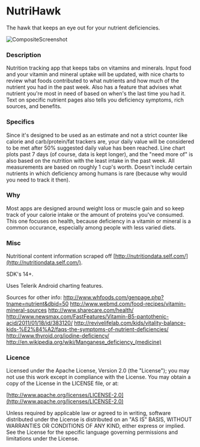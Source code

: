 NutriHawk
===========

The hawk that keeps an eye out for your nutrient deficiencies. 

![CompositeScreenshot](https://raw.github.com/alixander/NutriHawk/master/design/composite.png)

### Description

Nutrition tracking app that keeps tabs on vitamins and minerals. Input food and your vitamin and mineral uptake will be updated, with nice charts to review what foods contributed to what nutrients and how much of the nutrient you had in the past week. Also has a feature that advises what nutrient you're most in need of based on when's the last time you had it. Text on specific nutrient pages also tells you deficiency symptoms, rich sources, and benefits. 

### Specifics

Since it's designed to be used as an estimate and not a strict counter like calorie and carb/protein/fat trackers are, your daily value will be considered to be met after 50% suggested daily value has been reached. Line chart plots past 7 days (of course, data is kept longer), and the "need more of" is also based on the nutrition with the least intake in the past week. All measurements are based on roughly 1 cup's worth. Doesn't include certain nutrients in which deficiency among humans is rare (because why would you need to track it then).

### Why

Most apps are designed around weight loss or muscle gain and so keep track of your calorie intake or the amount of proteins you've consumed. This one focuses on health, because deficiency in a vitamin or mineral is a common occurance, especially among people with less varied diets. 

### Misc

Nutritional content information scraped off [http://nutritiondata.self.com/](http://nutritiondata.self.com/). 

SDK's 14+. 

Uses Telerik Android charting features.

Sources for other info:
http://www.whfoods.com/genpage.php?tname=nutrient&dbid=50
http://www.webmd.com/food-recipes/vitamin-mineral-sources
http://www.sharecare.com/health/
http://www.newsmax.com/FastFeatures/Vitamin-B5-pantothenic-acid/2011/01/18/id/383120/
http://revivelifelab.com/kids/vitality-balance-kids-%E2%84%A2/faqs-the-symptoms-of-nutrient-deficiencies/
http://www.thyroid.org/iodine-deficiency/
http://en.wikipedia.org/wiki/Manganese_deficiency_(medicine)


### Licence

Licensed under the Apache License, Version 2.0 (the "License"); you may not use this work except in compliance with the License. You may obtain a copy of the License in the LICENSE file, or at:

[http://www.apache.org/licenses/LICENSE-2.0](http://www.apache.org/licenses/LICENSE-2.0)

Unless required by applicable law or agreed to in writing, software distributed under the License is distributed on an "AS IS" BASIS, WITHOUT WARRANTIES OR CONDITIONS OF ANY KIND, either express or implied. See the License for the specific language governing permissions and limitations under the License.